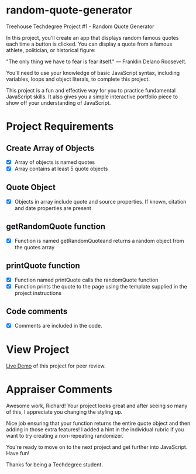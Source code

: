 # random-quote-generator
Treehouse Techdegree Project #1 - Random Quote Generator

In this project, you'll create an app that displays random famous quotes each time a button is clicked. You can display a quote from a famous athlete, politician, or historical figure:

"The only thing we have to fear is fear itself." — Franklin Delano Roosevelt.

You'll need to use your knowledge of basic JavaScript syntax, including variables, loops and object literals, to complete this project.

This project is a fun and effective way for you to practice fundamental JavaScript skills. It also gives you a simple interactive portfolio piece to show off your understanding of JavaScript. 


# Project Requirements

## Create Array of Objects
- [x] Array of objects is named quotes
- [x] Array contains at least 5 quote objects
## Quote Object
- [x] Objects in array include quote and source properties. If known, citation and date properties are present
## getRandomQuote function
- [x] Function is named getRandomQuoteand returns a random object from the quotes array
## printQuote function
- [x] Function named printQuote calls the randomQuote function
- [x] Function prints the quote to the page using the template supplied in the project instructions
## Code comments
- [x] Comments are included in the code.


# View Project
[Live Demo]( https://richardjamesward.github.io/JS-Random-Quote-Generator/) of this project for peer review.


# Appraiser Comments
Awesome work, Richard! Your project looks great and after seeing so many of this, I appreciate you changing the styling up.

Nice job ensuring that your function returns the entire quote object and then adding in those extra features! I added a hint in the individual rubric if you want to try creating a non-repeating randomizer.

You're ready to move on to the next project and get further into JavaScript. Have fun!

Thanks for being a Techdegree student.
